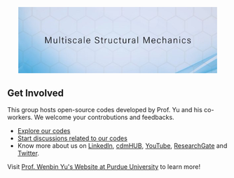 <p align="center" width="100%">
    <img  width="90%" src="https://github.com/wenbinyugroup/.github/blob/main/600x200.jpg">
</p>

## Get Involved

This group hosts open-source codes developed by Prof. Yu and his co-workers. We welcome your controbutions and feedbacks. 

* [Explore our codes](https://github.com/orgs/wenbinyugroup/repositories)
* [Start discussions related to our codes](https://github.com/orgs/wenbinyugroup/discussions)
* Know more about us on [LinkedIn](https://www.linkedin.com/groups/8521014/), [cdmHUB](https://cdmhub.org/groups/yugroup), [YouTube](https://www.youtube.com/c/MultiscaleStructuralMechanics), [ResearchGate](https://www.researchgate.net/profile/Wenbin-Yu-4) and [Twitter](https://twitter.com/WenbinYuHeaven).

Visit [Prof. Wenbin Yu's Website at Purdue University](https://engineering.purdue.edu/AAE/people/ptProfile?resource_id=93761) to learn more!
